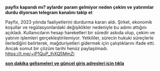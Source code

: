 **payfix kapandı mı? aylardır param gelmiyor neden çekim ve yatırımlar durdu diyorsan telegram kanalını takip et**

Payfix, 2023 yılında faaliyetlerini durdurma kararı aldı. Şirket, ekonomik koşullar ve regülasyonlardaki değişiklikler nedeniyle bu adımı attığını açıkladı. Kullanıcıların hesap hareketleri bir süredir askıda olup, çekim ve yatırım işlemleri gerçekleştirilemiyor. Yetkililer, sürecin hukuki süreçlerle ilerlediğini belirterek, mağduriyetleri gidermek için çalıştıklarını ifade etti. Ancak somut bir çözüm tarihi henüz paylaşılmadı. https://t.me/+iP1QuP_lhXQ5MmZi

[**son dakika gelişmeleri ve güncel giriş adresleri için tıkla**](https://t.me/+iP1QuP_lhXQ5MmZi)
